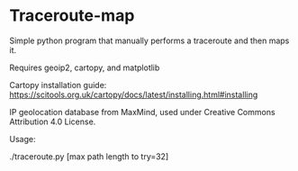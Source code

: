 # Traceroute-map
Simple python program that manually performs a traceroute and then maps it.

Requires geoip2, cartopy, and matplotlib

Cartopy installation guide: https://scitools.org.uk/cartopy/docs/latest/installing.html#installing

IP geolocation database from MaxMind, used under Creative Commons Attribution 4.0 License.

Usage:

./traceroute.py <destination address or hostname> [max path length to try=32]
